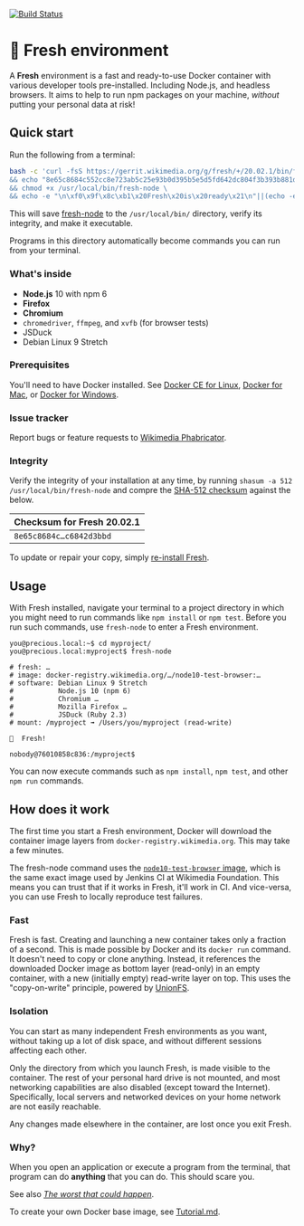 [![Build Status](https://travis-ci.com/wikimedia/fresh.svg?branch=master)](https://travis-ci.com/wikimedia/fresh)

# 🌱  Fresh environment

A **Fresh** environment is a fast and ready-to-use Docker container with
various developer tools pre-installed. Including Node.js, and headless
browsers. It aims to help to run npm packages on your machine,
_without_ putting your personal data at risk!

## Quick start

Run the following from a terminal:

```sh
bash -c 'curl -fsS https://gerrit.wikimedia.org/g/fresh/+/20.02.1/bin/fresh-node10?format=TEXT | base64 --decode > /usr/local/bin/fresh-node \
&& echo "8e65c8684c552cc8e723ab5c25e93b0d395b5e5d5fd642dc804f3b393b881d0db57b82101a40076b0b51d4bddc4f165ef389dfbd7039a251ee46e0c6842d3bbd  /usr/local/bin/fresh-node" | shasum -c \
&& chmod +x /usr/local/bin/fresh-node \
&& echo -e "\n\xf0\x9f\x8c\xb1\x20Fresh\x20is\x20ready\x21\n"||(echo -e "\xe2\x9d\x8c";false)'
```

This will save [fresh-node](/bin/fresh-node10) to the `/usr/local/bin/` directory, verify its integrity, and make it executable.

Programs in this directory automatically become commands you can run from your terminal.

### What's inside

* **Node.js** 10 with npm 6
* **Firefox**
* **Chromium**
* `chromedriver`, `ffmpeg`, and `xvfb` (for browser tests)
* JSDuck
* Debian Linux 9 Stretch

### Prerequisites

You'll need to have Docker installed. See [Docker CE for Linux](https://docs.docker.com/install/#server), [Docker for Mac](https://hub.docker.com/editions/community/docker-ce-desktop-mac), or [Docker for Windows](https://docs.docker.com/docker-for-windows/install/).

### Issue tracker

Report bugs or feature requests to [Wikimedia Phabricator](https://phabricator.wikimedia.org/maniphest/task/edit/form/1/?project=wikimedia-fresh).

### Integrity

Verify the integrity of your installation at any time, by running `shasum -a 512 /usr/local/bin/fresh-node` and compre the [SHA-512 checksum](https://en.wikipedia.org/wiki/SHA-512) against the below.

| Checksum for Fresh 20.02.1 |
|-------|
| `8e65c8684c…c6842d3bbd` |

To update or repair your copy, simply [re-install Fresh](#quick-start).

## Usage

With Fresh installed, navigate your terminal to a project directory in which
you might need to run commands like `npm install` or `npm test`.
Before you run such commands, use `fresh-node` to enter a Fresh environment.

```
you@precious.local:~$ cd myproject/
you@precious.local:myproject$ fresh-node

# fresh: …
# image: docker-registry.wikimedia.org/…/node10-test-browser:…
# software: Debian Linux 9 Stretch
#           Node.js 10 (npm 6)
#           Chromium …
#           Mozilla Firefox …
#           JSDuck (Ruby 2.3)
# mount: /myproject ➟ /Users/you/myproject (read-write)

🌱  Fresh!

nobody@76010858c836:/myproject$
```

You can now execute commands such as `npm install`, `npm test`, and
other `npm run` commands.

## How does it work

The first time you start a Fresh environment, Docker will download the
container image layers from `docker-registry.wikimedia.org`. This may take
a few minutes.

The fresh-node command uses the [`node10-test-browser` image](./Tutorial.md#start-of-content),
which is the same exact image used by Jenkins CI at Wikimedia Foundation.
This means you can trust that if it works in Fresh, it'll work in CI.
And vice-versa, you can use Fresh to locally reproduce test failures.

### Fast

Fresh is fast. Creating and launching a new container takes only a fraction
of a second. This is made possible by Docker and its `docker run` command.
It doesn't need to copy or clone anything. Instead, it references the
downloaded Docker image as bottom layer (read-only) in an empty container,
with a new (initially empty) read-write layer on top. This uses the
"copy-on-write" principle, powered by [UnionFS](https://en.wikipedia.org/wiki/UnionFS).

### Isolation

You can start as many independent Fresh environments as you want,
without taking up a lot of disk space, and without different sessions
affecting each other.

Only the directory from which you launch Fresh, is made visible to the container.
The rest of your personal hard drive is not mounted, and most networking
capabilities are also disabled (except toward the Internet). Specifically,
local servers and networked devices on your home network are not easily
reachable.

Any changes made elsewhere in the container, are lost once you exit Fresh.

### Why?

When you open an application or execute a program from the terminal,
that program can do **anything** that you can do. This should scare you.

See also _[The worst that could happen](https://timotijhof.net/posts/2019/protect-yourself-from-npm/)_.

To create your own Docker base image, see [Tutorial.md](./Tutorial.md).
